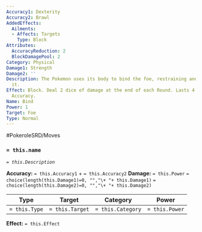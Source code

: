```yaml
---
Accuracy1: Dexterity
Accuracy2: Brawl
AddedEffects:
  Ailments:
  - Affects: Targets
    Type: Block
Attributes:
  AccuracyReduction: 2
  BlockDamagePool: 2
Category: Physical
Damage1: Strength
Damage2: ''
Description: The Pokemon uses its body to bind the foe, restraining and squeezing
  it.
Effect: Block. Deal 2 dice of damage at the end of each Round. Lasts 4 Rounds. -2
  Accuracy.
Name: Bind
Power: 1
Target: Foe
Type: Normal
---
```


#PokeroleSRD/Moves

### `= this.name` 
*`= this.Description`*

**Accuracy:** `= this.Accuracy1` + `= this.Accuracy2`
**Damage:** `= this.Power` `= choice(length(this.Damage1)=0, "","\+ "+ this.Damage1)` `= choice(length(this.Damage2)=0, "","\+ "+ this.Damage2)`

| Type          | Target          | Category          | Power          |
| ------------- | --------------- | ----------------  | -------------- |
| `= this.Type` | `= this.Target` | `= this.Category` | `= this.Power` | 

**Effect:** `= this.Effect`